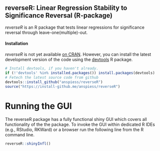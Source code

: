 ## reverseR: Linear Regression Stability to Significance Reversal (R-package)

*reverseR* is an R package that tests linear regressions for significance reversal through leave-one(multiple)-out.

#### Installation
*reverseR* is not yet available [on CRAN](https://cran.r-project.org/). However, you can install the latest development version of the code using the [devtools](https://cran.r-project.org/package=devtools) R package.

```R
# Install devtools, if you haven't already.
if (!'devtools' %in% installed.packages()) install.packages(devtools)
# Fetech the latest source code from github
devtools::install_github("anspiess/reverseR")
source("https://install-github.me/anspiess/reverseR")
```

# Running the GUI

The reverseR package has a fully functional shiny GUI which covers all 
functionality of the the package. To invoke the GUI within dedicated R IDEs 
(e.g., RStudio, RKWard) or a browser run the following line from the R command
line.

```R
reverseR::shinyInfl()
```
